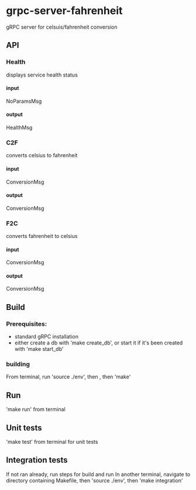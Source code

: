 # grpc-server-fahrenheit
gRPC server for celsuis/fahrenheit conversion

## API
### Health
displays service health status
#### input
NoParamsMsg
#### output
HealthMsg

### C2F
converts celsius to fahrenheit
#### input
ConversionMsg
#### output
ConversionMsg

### F2C
converts fahrenheit to celsius
#### input
ConversionMsg
#### output
ConversionMsg

## Build
### Prerequisites:
- standard gRPC installation
- either create a db with 'make create_db', or start it if it's been created with 'make start_db'

### building
From terminal, run 'source ./env', then , then 'make'

## Run
'make run' from terminal

## Unit tests
'make test' from terminal for unit tests

## Integration tests
If not ran already, run steps for build and run
In another terminal, navigate to directory containing Makefile, then 'source ./env', then 'make integration'
